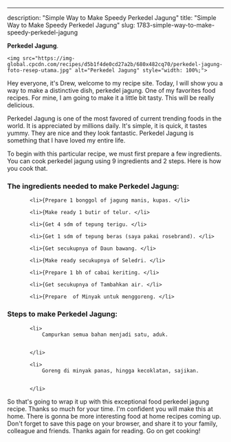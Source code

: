 ---
description: "Simple Way to Make Speedy Perkedel Jagung"
title: "Simple Way to Make Speedy Perkedel Jagung"
slug: 1783-simple-way-to-make-speedy-perkedel-jagung

<p>
	<strong>Perkedel Jagung</strong>. 
	
</p>
<p>
	
	<img src="https://img-global.cpcdn.com/recipes/d5b1f4de0cd27a2b/680x482cq70/perkedel-jagung-foto-resep-utama.jpg" alt="Perkedel Jagung" style="width: 100%;">
	
	
</p>
<p>
	Hey everyone, it's Drew, welcome to my recipe site. Today, I will show you a way to make a distinctive dish, perkedel jagung. One of my favorites food recipes. For mine, I am going to make it a little bit tasty. This will be really delicious.
</p>
	
<p>
	
</p>
<p>
	Perkedel Jagung is one of the most favored of current trending foods in the world. It is appreciated by millions daily. It's simple, it is quick, it tastes yummy. They are nice and they look fantastic. Perkedel Jagung is something that I have loved my entire life.
</p>

<p>
To begin with this particular recipe, we must first prepare a few ingredients. You can cook perkedel jagung using 9 ingredients and 2 steps. Here is how you cook that.
</p>

<h3>The ingredients needed to make Perkedel Jagung:</h3>

<ol>
	
		<li>{Prepare 1 bonggol of jagung manis, kupas. </li>
	
		<li>{Make ready 1 butir of telur. </li>
	
		<li>{Get 4 sdm of tepung terigu. </li>
	
		<li>{Get 1 sdm of tepung beras (saya pakai rosebrand). </li>
	
		<li>{Get secukupnya of Daun bawang. </li>
	
		<li>{Make ready secukupnya of Seledri. </li>
	
		<li>{Prepare 1 bh of cabai keriting. </li>
	
		<li>{Get secukupnya of Tambahkan air. </li>
	
		<li>{Prepare  of Minyak untuk menggoreng. </li>
	
</ol>
<p>
	
</p>

<h3>Steps to make Perkedel Jagung:</h3>

<ol>
	
		<li>
			Campurkan semua bahan menjadi satu, aduk.
			
			
		</li>
	
		<li>
			Goreng di minyak panas, hingga kecoklatan, sajikan.
			
			
		</li>
	
</ol>

<p>
	
</p>

<p>
	So that's going to wrap it up with this exceptional food perkedel jagung recipe. Thanks so much for your time. I'm confident you will make this at home. There is gonna be more interesting food at home recipes coming up. Don't forget to save this page on your browser, and share it to your family, colleague and friends. Thanks again for reading. Go on get cooking!
</p>
